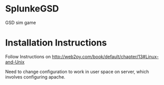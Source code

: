 SplunkeGSD
==========

GSD sim game


Installation Instructions
=========================

Follow Instructions on http://web2py.com/book/default/chapter/13#Linux-and-Unix 

Need to change configuration to work in user space on server, which involves configuring apache. 
